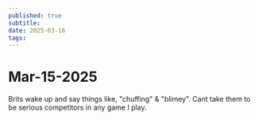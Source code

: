```yaml
---
published: true
subtitle: 
date: 2025-03-16
tags: 
---
```


# Mar-15-2025

Brits wake up and say things like, "chuffing" & "blimey". Cant take them to be serious competitors in any game I play.

